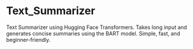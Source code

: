 # Text_Summarizer
Text Summarizer using Hugging Face Transformers. Takes long input and generates concise summaries using the BART model. Simple, fast, and beginner-friendly.

